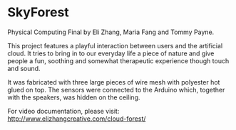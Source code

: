 # SkyForest
Physical Computing Final by Eli Zhang, Maria Fang and Tommy Payne. 


This project features a playful interaction between users and the artificial cloud. 
It tries to bring in to our everyday life a piece of nature and give people a fun, 
soothing and somewhat therapeutic experience though touch and sound. 


It was fabricated with three large pieces of wire mesh with polyester hot glued on top. 
The sensors were connected to the Arduino which, together with the speakers, was hidden on the ceiling. 


For video documentation, please visit: 
http://www.elizhangcreative.com/cloud-forest/ 
